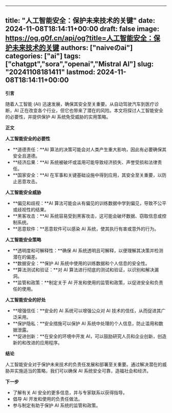 
---
title: "人工智能安全：保护未来技术的关键"
date: 2024-11-08T18:14:11+00:00
draft: false
image: https://og.g0f.cn/api/og?title=人工智能安全：保护未来技术的关键
authors: ["naiveのai"]
categories: ["ai"]
tags: ["chatgpt","sora","openai","Mistral AI"]
slug: "20241108181411"
lastmod: 2024-11-08T18:14:11+00:00
---
**引言**

随着人工智能 (AI) 迅速发展，确保其安全至关重要。从自动驾驶汽车到医疗诊断，AI 正在改变各个行业，但它也带来了潜在的风险。本文将探讨人工智能安全的必要性，并提供保护 AI 系统免受威胁的实用策略。

**正文**

**人工智能安全的必要性**

* **道德责任：**AI 算法的决策可能会对人类产生重大影响，因此有必要确保其安全且道德。
* **经济后果：**AI 系统被破坏或滥用可能导致经济损失、声誉受损和法律责任。
* **国家安全：**AI 在军事和关键基础设施中得到应用，其安全至关重要，以防止恶意攻击。

**人工智能安全威胁**

* **偏见和歧视：**AI 算法可能会从有偏见的训练数据中学到偏见，导致不公平或歧视性的结果。
* **黑客攻击：**AI 系统容易受到黑客攻击，这可能会破坏数据、窃取信息或控制系统。
* **恶意软件：**恶意软件可以感染 AI 系统，使其执行有害或意外的行为。

**人工智能安全策略**

* **透明度和可解释性：**确保 AI 系统透明且可解释，以便理解其决策并检测潜在的偏差。
* **数据安全：**保护 AI 系统中使用的训练数据和个人信息的安全性。
* **算法测试和验证：**对 AI 算法进行彻底的测试和验证，以识别和解决漏洞。
* **监管和政策：**制定关于 AI 开发和使用的监管和政策，以促进安全和负责任的使用。

**人工智能安全的好处**

* **增强信任：**安全的 AI 系统可以增强公众对 AI 技术的信任，从而促进其广泛采用。
* **保护隐私：**安全措施可以保护 AI 系统中处理的个人信息，防止滥用和数据泄露。
* **促进创新：**在安全的环境中开发 AI，可以鼓励研究人员和企业创新，创造新的和改进的应用程序。

**结论**

人工智能安全对于保护未来技术的负责任发展和部署至关重要。通过解决潜在的威胁并实施适当的策略，我们可以确保 AI 系统安全可靠，造福社会和经济。

**下一步**

* 了解有关 AI 安全的更多信息，并与专家联系以获得指导。
* 倡导 AI 开发和使用的负责任做法。
* 参与制定有助于保护 AI 系统的监管和政策。